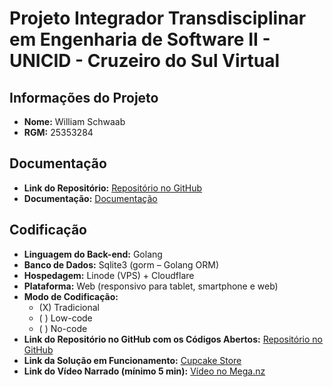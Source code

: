 # Projeto Integrador Transdisciplinar em Engenharia de Software II - UNICID - Cruzeiro do Sul Virtual

## Informações do Projeto

- **Nome:** William Schwaab
- **RGM:** 25353284

## Documentação

- **Link do Repositório:** [Repositório no GitHub](https://github.com/bitebait/cupcakestore)
- **Documentação:** [Documentação](https://github.com/bitebait/cupcakestore/tree/main/docs)

## Codificação

- **Linguagem do Back-end:** Golang
- **Banco de Dados:** Sqlite3 (gorm – Golang ORM)
- **Hospedagem:** Linode (VPS) + Cloudflare
- **Plataforma:** Web (responsivo para tablet, smartphone e web)
- **Modo de Codificação:**
    - (X) Tradicional
    - ( ) Low-code
    - ( ) No-code
- **Link do Repositório no GitHub com os Códigos Abertos:** [Repositório no GitHub](https://github.com/bitebait/cupcakestore)
- **Link da Solução em Funcionamento:** [Cupcake Store](https://cupcakestore.schwaab.me:2053/store)
- **Link do Vídeo Narrado (mínimo 5 min):** [Vídeo no Mega.nz](https://mega.nz/file/Zfs1TT7a#twn6vE_bZvC_bfEHH_d7VCoM71omazL9ocMh6dmFvyw)
